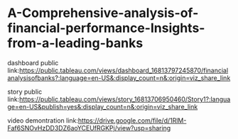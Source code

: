 # A-Comprehensive-analysis-of-financial-performance-Insights-from-a-leading-banks


dashboard public link:https://public.tableau.com/views/dashboard_16813797245870/financialanalysisofbanks?:language=en-US&:display_count=n&:origin=viz_share_link

story public link:https://public.tableau.com/views/story_16813706950460/Story1?:language=en-US&publish=yes&:display_count=n&:origin=viz_share_link

video demontration link:https://drive.google.com/file/d/1RlM-Faf6SNOvHzDD3DZ6aoYCEUfRGKPj/view?usp=sharing
